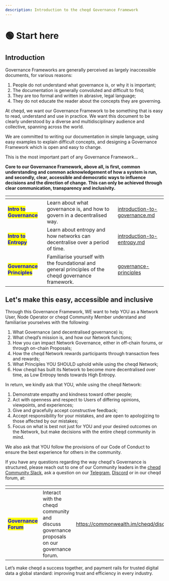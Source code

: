 ```yaml
---
description: Introduction to the cheqd Governance Framework
---
```


# 🟢 Start here

## Introduction

Governance Frameworks are generally perceived as largely inaccessible documents, for various reasons:

1. People do not understand what governance is, or why it is important;
2. The documentation is generally convoluted and difficult to find;
3. They are too formal and written in abrasive, legal language;
4. They do not educate the reader about the concepts they are governing.

At cheqd, we want our Governance Framework to be something that is easy to read, understand and use in practice. We want this document to be clearly understood by a diverse and multidisciplinary audience and collective, spanning across the world.

We are committed to writing our documentation in simple language, using easy examples to explain difficult concepts, and designing a Governance Framework which is open and easy to change.

This is the most important part of any Governance Framework...

**Core to our Governance Framework, above all, is first, common understanding and common acknowledgement of how a system is run, and secondly, clear, accessible and democratic ways to influence decisions and the direction of change. This can only be achieved through clear communication, transparency and inclusivity.**

<table data-view="cards"><thead><tr><th></th><th></th><th data-hidden data-card-target data-type="content-ref"></th></tr></thead><tbody><tr><td><mark style="color:blue;"><strong>Intro to Governance</strong></mark></td><td>Learn about what governance is, and how to govern in a decentralised way.</td><td><a href="introduction-to-governance.md">introduction-to-governance.md</a></td></tr><tr><td><mark style="color:blue;"><strong>Intro to Entropy</strong></mark></td><td>Learn about entropy and how networks can decentralise over a period of time.</td><td><a href="introduction-to-entropy.md">introduction-to-entropy.md</a></td></tr><tr><td><mark style="color:blue;"><strong>Governance Principles</strong></mark></td><td>Familiarise yourself with the foundational and general principles of the cheqd governance framework.</td><td><a href="governance-principles/">governance-principles</a></td></tr></tbody></table>

## Let's make this easy, accessible and inclusive

Through this Governance Framework, WE want to help YOU as a Network User, Node Operator or cheqd Community Member understand and familiarise yourselves with the following:

1. What Governance (and decentralised governance) is;
2. What cheqd’s mission is, and how our Network functions;
3. How you can impact Network Governance, either in off-chain forums, or through on-chain Proposals;
4. How the cheqd Network rewards participants through transaction fees and rewards;
5. What Principles YOU SHOULD uphold while using the cheqd Network;
6. How cheqd has built its Network to become more decentralised over time, as Low Entropy tends towards High Entropy.

In return, we kindly ask that YOU, while using the cheqd Network:

1. Demonstrate empathy and kindness toward other people;
2. Act with openness and respect to Users of differing opinions, viewpoints, and experiences;
3. Give and gracefully accept constructive feedback;
4. Accept responsibility for your mistakes, and are open to apologizing to those affected by our mistakes;
5. Focus on what is best not just for YOU and your desired outcomes on the Network, but make decisions with the entire cheqd community in mind.

We also ask that YOU follow the provisions of our Code of Conduct to ensure the best experience for others in the community.

If you have any questions regarding the way cheqd's Governance is structured, please reach out to one of our Community leaders in the [cheqd Community Slack](http://cheqd.link/join-cheqd-slack), ask a question on our [Telegram](https://t.me/cheqd), [Discord](http://cheqd.link/discord-github) or in our cheqd forum, at:

<table data-card-size="large" data-view="cards"><thead><tr><th></th><th></th><th data-hidden data-card-target data-type="content-ref"></th><th data-hidden data-card-cover data-type="files"></th></tr></thead><tbody><tr><td><mark style="color:blue;"><strong>Governance Forum</strong></mark></td><td>Interact with the cheqd community and discuss governance proposals on our governance forum.</td><td><a href="https://commonwealth.im/cheqd/discussions">https://commonwealth.im/cheqd/discussions</a></td><td><a href="../../.gitbook/assets/Commonwealth logo.png">Commonwealth logo.png</a></td></tr></tbody></table>

Let’s make cheqd a success together, and payment rails for trusted digital data a global standard: improving trust and efficiency in every industry.

